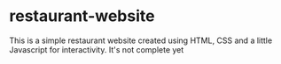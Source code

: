# restaurant-website
This is a simple restaurant website created using HTML, CSS and  a little Javascript for interactivity.
It's not complete yet
